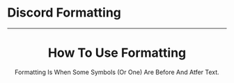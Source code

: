 # Discord Formatting

---

<center><h1>How To Use Formatting</h1></center>
<center>Formatting Is When Some Symbols (Or One) Are Before And Atfer Text.</center>
